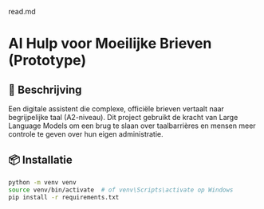 read.md
# AI Hulp voor Moeilijke Brieven (Prototype)

## 🧠 Beschrijving
Een digitale assistent die complexe, officiële brieven vertaalt naar begrijpelijke taal (A2-niveau). 
Dit project gebruikt de kracht van Large Language Models om een brug te slaan over taalbarrières en mensen meer controle te geven over hun eigen administratie.

## 📦 Installatie
```bash
python -m venv venv
source venv/bin/activate  # of venv\Scripts\activate op Windows
pip install -r requirements.txt
